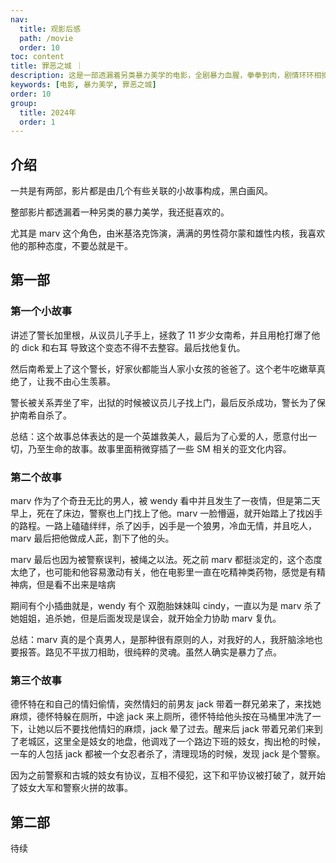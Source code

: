 ```yaml
---
nav:
  title: 观影后感
  path: /movie
  order: 10
toc: content
title: 罪恶之城 ｜
description: 这是一部透漏着另类暴力美学的电影，全剧暴力血腥，拳拳到肉，剧情环环相扣，值得一看。
keywords: [电影, 暴力美学, 罪恶之城]
order: 10
group:
  title: 2024年
  order: 1
---
```


## 介绍

一共是有两部，影片都是由几个有些关联的小故事构成，黑白画风。

整部影片都透漏着一种另类的暴力美学，我还挺喜欢的。

尤其是 marv 这个角色，由米基洛克饰演，满满的男性荷尔蒙和雄性内核，我喜欢他的那种态度，不要怂就是干。

## 第一部

### 第一个小故事

讲述了警长加里根，从议员儿子手上，拯救了 11 岁少女南希，并且用枪打爆了他的 dick 和右耳
导致这个变态不得不去整容。最后找他复仇。

然后南希爱上了这个警长，好家伙都能当人家小女孩的爸爸了。这个老牛吃嫩草真绝了，让我不由心生羡慕。

警长被关系弄坐了牢，出狱的时候被议员儿子找上门，最后反杀成功，警长为了保护南希自杀了。

总结：这个故事总体表达的是一个英雄救美人，最后为了心爱的人，愿意付出一切，乃至生命的故事。故事里面稍微穿插了一些 SM 相关的亚文化内容。

### 第二个故事

marv 作为了个奇丑无比的男人，被 wendy 看中并且发生了一夜情，但是第二天早上，死在了床边，警察也上门找上了他。marv 一脸懵逼，就开始踏上了找凶手的路程。一路上磕磕绊绊，杀了凶手，凶手是一个狼男，冷血无情，并且吃人，marv 最后把他做成人茈，割下了他的头。

marv 最后也因为被警察误判，被绳之以法。死之前 marv 都挺淡定的，这个态度太绝了，也可能和他容易激动有关，他在电影里一直在吃精神类药物，感觉是有精神病，但是看不出来是啥病

期间有个小插曲就是，wendy 有个 双胞胎妹妹叫 cindy，一直以为是 marv 杀了她姐姐，追杀她，但是后面发现是误会，就开始全力协助 marv 复仇。

总结：marv 真的是个真男人，是那种很有原则的人，对我好的人，我肝脑涂地也要报答。路见不平拔刀相助，很纯粹的灵魂。虽然人确实是暴力了点。

### 第三个故事

德怀特在和自己的情妇偷情，突然情妇的前男友 jack 带着一群兄弟来了，来找她麻烦，德怀特躲在厕所，中途 jack 来上厕所，德怀特给他头按在马桶里冲洗了一下，让她以后不要找他情妇的麻烦，jack 晕了过去。醒来后 jack 带着兄弟们来到了老城区，这里全是妓女的地盘，他调戏了一个路边下班的妓女，掏出枪的时候，一车的人包括 jack 都被一个女忍者杀了，清理现场的时候，发现 jack 是个警察。

因为之前警察和古城的妓女有协议，互相不侵犯，这下和平协议被打破了，就开始了妓女大军和警察火拼的故事。

## 第二部

待续
